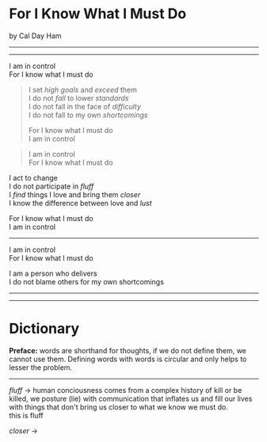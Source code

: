 For I Know What I Must Do
====  
by Cal Day Ham

----
----

I am in control  
For I know what I must do  

>I set *high goals* and *exceed* them  
>I do not *fall* to lower *standards*  
>I do not fall in the face of *difficulty*  
> I do not fall to my own *shortcomings*  
>
> For I know what I must do  
> I am in control  

> I am in control  
For I know what I must do  

I act to change  
I do not participate in *fluff*  
I *find* things I love and bring them *closer*  
I know the difference between love and *lust*  

For I know what I must do  
I am in control  

----

I am in control  
For I know what I must do  

I am a person who delivers  
I do not blame others for my own shortcomings  


----
----

Dictionary
====
**Preface:** words are shorthand for thoughts, if we do not define them, we cannot use them. Defining words with words is circular and only helps to lesser the problem.  

----
*fluff* -> human conciousness comes from a complex history of kill or be killed, we posture (lie) with communication that inflates us and fill our lives with things that don't bring us closer to what we know we must do.  
this is fluff  

*closer* -> 